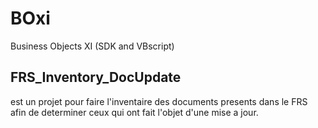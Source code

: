 # BOxi
Business Objects XI (SDK and VBscript)

## FRS_Inventory_DocUpdate
est un projet pour faire l'inventaire des documents presents dans le FRS
afin de determiner ceux qui ont fait l'objet d'une mise a jour.